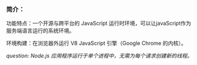 ### 简介：

功能特点：一个开源与跨平台的 JavaScript 运行时环境，可以让javaScript作为服务端语言运行的系统环境。

环境构建：在浏览器外运行 V8 JavaScript 引擎（Google Chrome 的内核）。



*question: Node.js 应用程序运行于单个进程中，无需为每个请求创建新的线程。*